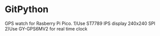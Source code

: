 # GitPython
GPS watch for Rasberry Pi Pico.
1)Use ST7789 IPS display 240x240 SPI
2)Use GY-GPS6MV2 for real time clock
